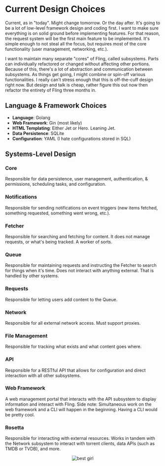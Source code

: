 # Current Design Choices
Current, as in "today". Might change tomorrow. Or the day after. It's going to
be a lot of low-level framework design and coding first. I want to make sure
everything is on solid ground before implementing features. For that reason, the
request system will be the first main feature to be implemented. It's simple
enough to not steal all the focus, but requires most of the core functionality
(user management, networking, etc.).

I want to maintain many separate "cores" of Fling, called subsystems. Parts can
individually refactored or changed without affecting other portions. Because of
this, there's a lot of abstraction and communication between subsystems. As
things get going, I might combine or spin-off various functionalities. I really
can't stress enough that this is off-the-cuff design right now. But design and
talk is cheap, rather figure this out now then refactor the entirety of Fling
three months in.

## Language & Framework Choices
* __Language__: Golang
* __Web Framework__: Gin (most likely)
* __HTML Templating__: Either Jet or Hero. Leaning Jet.
* __Data Persistence__: SQLite
* __Configuration__: YAML (I hate configurations stored in SQL)

## Systems-Level Design
### Core
Responsible for data persistence, user management, authentication, &
permissions, scheduling tasks, and configuration.

### Notifications
Responsible for sending notifications on event triggers (new items fetched,
something requested, something went wrong, etc.).

### Fetcher
Responsible for searching and fetching for content. It does not manage requests,
or what's being tracked. A worker of sorts. 

### Queue
Responsible for maintaining requests and instructing the Fetcher to search for
things when it's time. Does not interact with anything external. That is handled
by other systems.

### Requests
Responsible for letting users add content to the Queue.

### Network
Responsible for all external network access. Must support proxies.

### File Management
Responsible for tracking what exists and what content goes where. 

### API
Responsible for a RESTful API that allows for configuration and direct
interaction with all other subsystems.

### Web Framework
A web management portal that interacts with the API subsystem to display
information and interact with Fling. Side note: Simultaneous work on the web
framework and a CLI will happen in the beginning. Having a CLI would be pretty
cool.

### Rosetta
Responsible for interacting with external resources. Works in tandem with the
Network subsystem to interact with torrent clients, data APIs (such as TMDB or
TVDB), and more.


<p align="center">
  <img src="https://i.imgur.com/UEdZpr4.png" alt="best girl"/>
</p>
